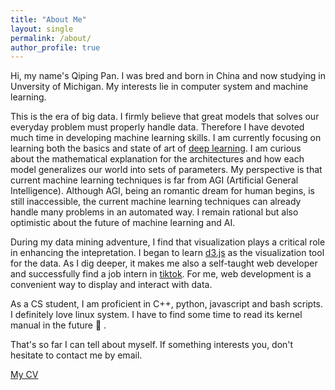 ```yaml
---
title: "About Me"
layout: single
permalink: /about/
author_profile: true
---
```


Hi, my name's Qiping Pan. I was bred and born in China and now studying in Unversity of Michigan. My interests lie in computer system and machine learning.

This is the era of big data. I firmly believe that great models that solves our everyday problem must properly handle data. Therefore I have devoted much time in developing machine learning skills. I am currently focusing on learning both the basics and state of art of [deep learning](https://panqiping.gitbook.io/deep-learning-bible-note/). I am curious about the mathematical explanation for the architectures and how each model generalizes our world into sets of parameters. My perspective is that current machine learning techniques is far from AGI (Artificial General Intelligence). Although AGI, being an romantic dream for human begins, is still inaccessible, the current machine learning techniques can already handle many problems in an automated way. I remain rational but also optimistic about the future of machine learning and AI.

During my data mining adventure, I find that visualization plays a critical role in enhancing the intepretation. I began to learn [d3.js](https://d3js.org/) as the visualization tool for the data. As I dig deeper, it makes me also a self-taught web developer and successfully find a job intern in [tiktok](https://www.tiktok.com/). For me, web development is a convenient way to display and interact with data.

As a CS student, I am proficient in C++, python, javascript and bash scripts. I definitely love linux system. I have to find some time to read its kernel manual in the future 🤣 .

That's so far I can tell about myself. If something interests you, don't hesitate to contact me by email.

<a href="/assets/Qiping_Pan_CV.pdf" target="_blank"> My CV </a>